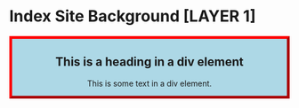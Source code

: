 <html>
  
  <head>
    <meta charset="utf-8">
    <style>
      .myDiv {
        border: 5px outset red;
        background-color: lightblue;
        text-align: center;
        }
    </style>
  </head>
  
  <body>
    <h1>Index Site Background [LAYER 1]</h1>
    <div class="myDiv">
      <h2>This is a heading in a div element</h2>
      <p>This is some text in a div element.</p> 
    </div>
  </body>
</html>


